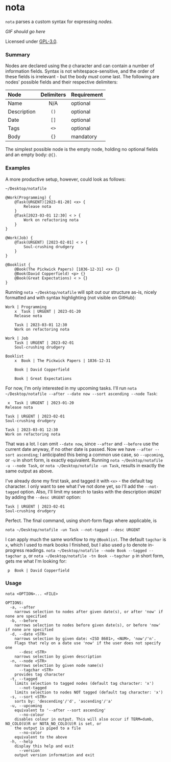 # nota

`nota` parses a custom syntax for expressing *nodes.*

*GIF should go here*

Licensed under [GPL-3.0](./LICENCE).

### Summary

Nodes are declared using the `@` character and can contain a number of information fields. Syntax is not
whitespace-sensitive, and the order of these fields is irrelevant - but the body *must* come last. The following are
nodes' possible fields and their respective delimiters:

| Node        | Delimiters | Requirement |
| :---------- | :--------: | :---------- |
| Name        | N/A        | optional    |
| Description | `()`         | optional    |
| Date        | `[]`         | optional    |
| Tags        | `<>`         | optional    |
| Body        | `{}`         | mandatory   |

The simplest possible node is the empty node, holding no optional fields and an empty body: `@{}`.

### Examples

A more productive setup, however, could look as follows:

`~/Desktop/notafile`
```
@Work(Programming) {
    @Task(URGENT)[2023-01-20] <x> {
        Release nota
    }
    @Task[2023-03-01 12:30] < > {
        Work on refactoring nota
    }
}

@Work(Job) {
    @Task(URGENT) [2023-02-01] < > {
        Soul-crushing drudgery
    }
}

@Booklist {
    @Book(The Pickwick Papers) [1836-12-31] <x> {}
    @Book(David Copperfield) <p> {}
    @Book(Great Expectations) < > {}
}
```

Running `nota ~/Desktop/notafile` will spit out our structure as-is, nicely formatted and with syntax highlighting
(not visible on GitHub):
```
Work | Programming
	x  Task | URGENT | 2023-01-20
	Release nota

	Task | 2023-03-01 12:30
	Work on refactoring nota

Work | Job
	Task | URGENT | 2023-02-01
	Soul-crushing drudgery

Booklist
	x  Book | The Pickwick Papers | 1836-12-31

	Book | David Copperfield

	Book | Great Expectations
```

For now, I'm only interested in my upcoming tasks.
I'll run `nota ~/Desktop/notafile --after --date now --sort ascending --node Task`:
```
 x  Task | URGENT | 2023-01-20
Release nota

Task | URGENT | 2023-02-01
Soul-crushing drudgery

Task | 2023-03-01 12:30
Work on refactoring nota
```
That was a lot. I can omit `--date now`, since `--after` and `--before` use the current date anyway, if no other date
is passed. Now we have `--after --sort ascending`; I anticipated this being a common use case, so `--upcoming`, or `-u`
in short form, is exactly equivalent. Running `nota ~/Desktop/notafile -u --node Task`, or
`nota ~/Desktop/notafile -un Task`, results in exactly the same output as above.

I've already done my first task, and tagged it with `<x>` - the default tag character. I only want to see what I've not
done yet, so I'll add the `--not-tagged` option. Also, I'll limit my search to tasks with the description `URGENT` by
adding the `--desc URGENT` option:
```
Task | URGENT | 2023-02-01
Soul-crushing drudgery
```

Perfect. The final command, using short-form flags where applicable, is
```
nota ~/Desktop/notafile -un Task --not-tagged --desc URGENT
```

I can apply much the same workflow to my `@Booklist`. The default `tagchar` is `x`, which I used to mark books I
finished, but I also used `p` to denote in-progress readings.
`nota ~/Desktop/notafile --node Book --tagged --tagchar p`, or `nota ~/Desktop/notafile -tn Book --tagchar p` in short
form, gets me what I'm looking for:
```
 p  Book | David Copperfield
```

### Usage
```
nota <OPTION>... <FILE>

OPTIONS:
  -a, --after
	narrows selection to nodes after given date(s), or after 'now' if none are specified
  -b, --before
	narrows selection to nodes before given date(s), or before 'now' if none are specified
  -d, --date <STR>
	narrows selection by given date: <ISO 8601>, <NUM>, 'now'/'n'.
	Flags that rely on a date use 'now' if the user does not specify one
      --desc <STR>
	narrows selection by given description
  -n, --node <STR>
	narrows selection by given node name(s)
      --tagchar <STR>
	provides tag character
  -t, --tagged
	limits selection to tagged nodes (default tag character: 'x')
      --not-tagged
	limits selection to nodes NOT tagged (default tag character: 'x')
  -s, --sort <STR>
	sorts by: 'descending'/'d', 'ascending'/'a'
  -u, --upcoming
	equivalent to '--after --sort ascending'
      --no-colour
	disables colour in output. This will also occur if TERM=dumb, NO_COLO(U)R or NOTA_NO_COLO(U)R is set, or
	the output is piped to a file
      --no-color
	equivalent to the above
  -h, --help
	display this help and exit
      --version
	output version information and exit
```
